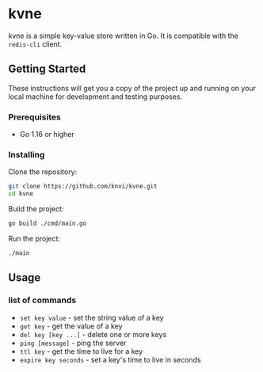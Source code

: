 # kvne

kvne is a simple key-value store written in Go. It is compatible with the `redis-cli` client.

## Getting Started

These instructions will get you a copy of the project up and running on your local machine for development and testing purposes.

### Prerequisites

- Go 1.16 or higher

### Installing

Clone the repository:

```sh
git clone https://github.com/knvi/kvne.git
cd kvne
```

Build the project:

```sh
go build ./cmd/main.go
```

Run the project:

```sh
./main
```

## Usage

### list of commands
- `set key value` - set the string value of a key
- `get key` - get the value of a key
- `del key [key ...]` - delete one or more keys
- `ping [message]` - ping the server
- `ttl key` - get the time to live for a key
- `expire key seconds` - set a key's time to live in seconds